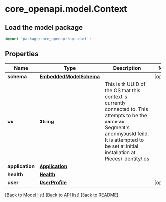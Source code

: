 # core_openapi.model.Context

## Load the model package
```dart
import 'package:core_openapi/api.dart';
```

## Properties
Name | Type | Description | Notes
------------ | ------------- | ------------- | -------------
**schema** | [**EmbeddedModelSchema**](EmbeddedModelSchema.md) |  | [optional] 
**os** | **String** | This is th UUID of the OS that this context is currently connected to. This attempts to be the same as Segment's anonmyousId feild. It is attempted to be set at initial installation at Pieces/.identity/.os | 
**application** | [**Application**](Application.md) |  | 
**health** | [**Health**](Health.md) |  | 
**user** | [**UserProfile**](UserProfile.md) |  | [optional] 

[[Back to Model list]](../README.md#documentation-for-models) [[Back to API list]](../README.md#documentation-for-api-endpoints) [[Back to README]](../README.md)


